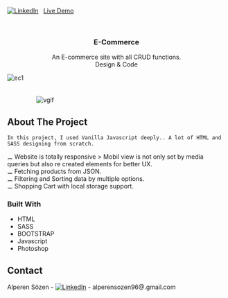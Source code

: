 [![LinkedIn][linkedin-shield]][linkedin-url]
&nbsp; [Live Demo](https://alperenkarate.github.io/E-commerce-Frontend-custom-design-/.)
<!-- PROJECT LOGO -->
<br />
<p align="center">
  <h3 align="center">E-Commerce</h3>
  <p align="center">
    An E-commerce site with all CRUD functions. 
    <br/>Design & Code
    <br />
  </p>
</p>

![ec1](https://user-images.githubusercontent.com/64660609/94990402-7152b600-0584-11eb-9a3f-de15495dab1f.gif) </br> </br> </br>
 &nbsp;  &nbsp;  &nbsp;  &nbsp;  &nbsp;  &nbsp;  &nbsp;&nbsp;&nbsp;&nbsp;  ![vgif](https://user-images.githubusercontent.com/64660609/94990533-9ac01180-0585-11eb-9f9c-3ae5ffbdcca1.gif)

<!-- ABOUT THE PROJECT -->
## About The Project


    In this project, I used Vanilla Javascript deeply.. A lot of HTML and SASS designing from scratch.
  
 &#x268A; Website is totally responsive > Mobil view is not only set by media queries but also re created elements for better UX. <br/>
 &#x268A; Fetching products from JSON.<br/>
 &#x268A; Filtering and Sorting data by multiple options.<br/>
 &#x268A; Shopping Cart with local storage support.<br/>
  



### Built With

* HTML
* SASS
* BOOTSTRAP
* Javascript
* Photoshop


<!-- CONTACT -->
## Contact

Alperen Sözen - [![LinkedIn][linkedin-shield]][linkedin-url] - alperensozen96@.gmail.com





<!-- https://www.markdownguide.org/basic-syntax/#reference-style-links -->
[linkedin-shield]: https://img.shields.io/badge/-LinkedIn-black.svg?style=flat-square&logo=linkedin&colorB=555
[linkedin-url]: https://www.linkedin.com/in/alperenkarate/
 

